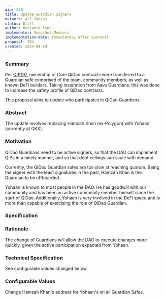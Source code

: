 ```yaml
---
qip: 238
title: Update Guardian Signers
network: All Chains
status: Draft
author: Benjamin.lens
implementor: Snapshot Members
implementation-date: Immediately after approval
proposal: TBU
created: 2024-04-19
---
```


### Summary

Per [QIP197](https://vote.mai.finance/#/proposal/0xfaad5534b3c12056d6152c57824a9cde3636f5516418a3fec10bb582a5afd557), ownership of Core QiDao contracts were transferred to a Guardian safe comprised of the team, community members, as well as known DeFi builders. Taking inspiration from Aave Guardians. this was done to increase the safety profile of QiDao contracts.

This proposal aims to update who participates in QiDao Guardians.

### Abstract

The update involves replacing Hamzah Khan (ex-Polygon) with Yohaan (currently at OKX).

### Motivation

QiDao Guardians need to be active signers, so that the DAO can implement QIPs in a timely manner, and so that debt ceilings can scale with demand.

Currently, the QiDao Guardian safes are too slow at reaching quorum. Being the signer with the least signatures in the past, Hamzah Khan is the Guardian to be offboarded.

Yohaan is known to most people in the DAO. He has goodwill with our community and has been an active community member himself since the start of QiDao. Additionally, Yohaan is very involved in the DeFi space and is more than capable of exercising the role of QiDao Guardian.

### Specification

### Rationale

The change of Guardians will allow the DAO to execute changes more quickly, given the active participation expected from Yohaan.

### Technical Specification

See configurable values changed below.

### Configurable Values

Change Hamzah Khan's address for Yohaan's on all Guardian Safes.
